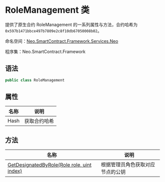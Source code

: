 # RoleManagement 类

提供了原生合约 RoleManagement 的一系列属性与方法，合约哈希为`0x597b1471bbce497b7809e2c8f10db67050008b02`。

命名空间：[Neo.SmartContract.Framework.Services.Neo](../neo.md)

程序集：Neo.SmartContract.Framework

## 语法

```c#
public class RoleManagement
```

## 属性

| 名称              | 说明                                                         |
| ----------------- | ------------------------------------------------------------ |
| Hash              | 获取合约哈希                                            |

## 方法

| 名称                                                         | 说明                             |
| ------------------------------------------------------------ | -------------------------------- |
| [GetDesignatedByRole(Role role, uint index)](RoleManagement/GetDesignatedByRole.md) | 根据管理员角色获取对应节点的公钥 |